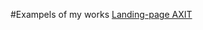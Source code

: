 #Exampels of my works
[Landing-page AXIT](https://Serj-L.github.io/FE08-wk-1-Lepnyakov-Sergei/landing-page/index.html)
